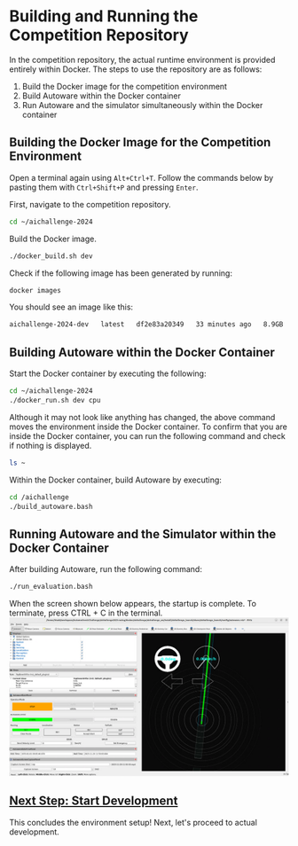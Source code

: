 # Building and Running the Competition Repository

In the competition repository, the actual runtime environment is provided entirely within Docker. The steps to use the repository are as follows:

1. Build the Docker image for the competition environment
2. Build Autoware within the Docker container
3. Run Autoware and the simulator simultaneously within the Docker container

## Building the Docker Image for the Competition Environment

Open a terminal again using `Alt+Ctrl+T`. Follow the commands below by pasting them with `Ctrl+Shift+P` and pressing `Enter`.

First, navigate to the competition repository.

```bash
cd ~/aichallenge-2024
```

Build the Docker image.

```bash
./docker_build.sh dev
```

Check if the following image has been generated by running:

```bash
docker images
```

You should see an image like this:

```txt
aichallenge-2024-dev   latest   df2e83a20349   33 minutes ago   8.9GB
```

## Building Autoware within the Docker Container

Start the Docker container by executing the following:

```bash
cd ~/aichallenge-2024
./docker_run.sh dev cpu
```

Although it may not look like anything has changed, the above command moves the environment inside the Docker container. To confirm that you are inside the Docker container, you can run the following command and check if nothing is displayed.

```bash
ls ~
```

Within the Docker container, build Autoware by executing:

```bash
cd /aichallenge
./build_autoware.bash
```

## Running Autoware and the Simulator within the Docker Container

After building Autoware, run the following command:

```bash
./run_evaluation.bash
```

When the screen shown below appears, the startup is complete. To terminate, press CTRL + C in the terminal.
![autoware](./images/autoware.png)

## [Next Step: Start Development](../development/workspace-usage.en.md)

This concludes the environment setup! Next, let's proceed to actual development.

